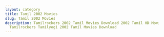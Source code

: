 ```yaml
---
layout: category
title: Tamil 2002 Movies
slug: Tamil 2002 Movies
description: Tamilrockers 2002 Tamil Movies Download 2002 Tamil HD Movies in
  Tamilrockers Tamilyogi 2002 Tamil Movies Download
---
```

